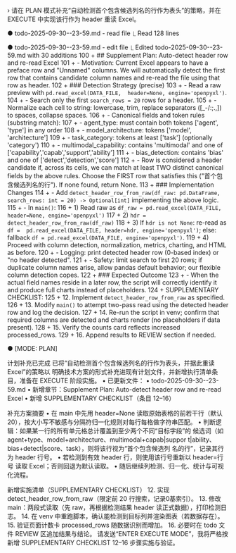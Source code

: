  › 请在 PLAN
    模式补充“自动检测首个包含候选列名的行作为表头”的策略，并在 EXECUTE
    中实现该行作为 header 重读 Excel。

 ● todo-2025-09-30--23-59.md - read file
   ⎿ Read 128 lines

 ● todo-2025-09-30--23-59.md - edit file
     ⎿ Edited todo-2025-09-30--23-59.md with 30 additions
         100 + ## Supplement Plan: Auto-detect header row and re-read Excel
         101 + - Motivation: Current Excel appears to have a preface row and 
         "Unnamed" columns. We will automatically detect the first row that
         contains candidate column names and re-read the file using that row
         as header.
         102 + ### Detection Strategy (precise)
         103 + - Read a raw preview with `pd.read_excel(DATA_FILE, 
         header=None, engine='openpyxl')`.
         104 + - Search only the first `search_rows = 20` rows for a header.
         105 + - Normalize each cell to string: lowercase, trim, replace 
         separators ([_-/:;.,]) to spaces, collapse spaces.
         106 + - Canonical fields and token rules (substring match):
         107 +   - agent_type: must contain both tokens ['agent', 'type'] in 
         any order
         108 +   - model_architecture: tokens ['model', 'architecture']
         109 +   - task_category: tokens at least ['task'] (optionally 
         'category')
         110 +   - multimodal_capability: contains 'multimodal' and one of 
         ['capability','capab','support','ability']
         111 +   - bias_detection: contains 'bias' and one of 
         ['detect','detection','score']
         112 + - Row is considered a header candidate if, across its cells, we
          can match at least TWO distinct canonical fields by the above rules.
          Choose the FIRST row that satisfies this ("首个包含候选列名的行").
         If none found, return None.
         113 + ### Implementation Changes
         114 + - Add `detect_header_row_from_raw(df_raw: pd.DataFrame, 
         search_rows: int = 20) -> Optional[int]` implementing the above
         logic.
         115 + - In `main()`:
         116 +   1) Read raw as `df_raw = pd.read_excel(DATA_FILE, 
         header=None, engine='openpyxl')`
         117 +   2) `hdr = detect_header_row_from_raw(df_raw)`
         118 +   3) If `hdr is not None`: re-read as `df = 
         pd.read_excel(DATA_FILE, header=hdr, engine='openpyxl')`; else:
         fallback `df = pd.read_excel(DATA_FILE, engine='openpyxl')`.
         119 +   4) Proceed with column detection, normalization, metrics, 
         charting, and HTML as before.
         120 + - Logging: print detected header row (0-based index) or "no 
         header detected".
         121 + - Safety: limit search to first 20 rows; if duplicate column 
         names arise, allow pandas default behavior; our flexible column
         detection copes.
         122 + ### Expected Outcome
         123 + - When the actual field names reside in a later row, the script
          will correctly identify it and produce full charts instead of
         placeholders.
         124 + SUPPLEMENTARY CHECKLIST:
         125 + 12. Implement `detect_header_row_from_raw` as specified.
         126 + 13. Modify `main()` to attempt two-pass read using the detected
          header row and log the decision.
         127 + 14. Re-run the script in venv; confirm that required columns 
         are detected and charts render (no placeholders if data present).
         128 + 15. Verify the counts card reflects increased processed_rows.
         129 + 16. Append results to REVIEW section if needed.

 ● [MODE: PLAN]

   计划补充已完成
   已将“自动检测首个包含候选列名的行作为表头，并据此重读 Excel”的策略以
   明确技术方案的形式补充进现有计划文件，并新增执行清单条目，准备在
   EXECUTE 阶段实施。
     • 已更新文件：
        • todo-2025-09-30--23-59.md
        • 新增章节：Supplement Plan: Auto-detect header row and re-read
          Excel
        • 新增 SUPPLEMENTARY CHECKLIST（条目 12–16）

   补充方案摘要
     • 在 main 中先用 header=None 读取原始表格的前若干行（默认
       20），按大小写不敏感与分隔符归一化规则对每行每格做字符串匹配。
     • 判断逻辑：如果某一行的所有单元格总计覆盖到至少两个不同“目标字段”的
       候选词（如 agent+type、model+architecture、multimodal+capab|suppor
       t|ability、bias+detect|score、task），则将该行视为“首个包含候选列
       名的行”，记录其行为 header 行号。
     • 若检测到有效 header 行，则使用该行号重新以 header=行号 读取
       Excel；否则回退为默认读取。
     • 随后继续列检测、归一化、统计与可视化流程。

   新增实施清单（SUPPLEMENTARY CHECKLIST）
     12. 实现 detect_header_row_from_raw（限定前 20
         行搜索，记录0基索引）。
     13. 修改 main：两段式读取（先 raw，再根据检测结果 header
         读正式数据），打印检测日志。
     14. 在 venv 中重跑脚本，确认能检测到目标列并渲染图表（若数据存在）。
     15. 验证页面计数卡 processed_rows 随数据识别而增加。
     16. 必要时在 todo 文件 REVIEW 区追加结果与结论。
   请发送“ENTER EXECUTE MODE”，我将严格按新增 SUPPLEMENTARY CHECKLIST
   12–16 步骤实施与验证。